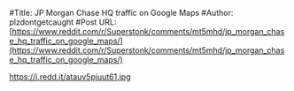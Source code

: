 #Title: JP Morgan Chase HQ traffic on Google Maps
#Author: plzdontgetcaught
#Post URL: [https://www.reddit.com/r/Superstonk/comments/mt5mhd/jp_morgan_chase_hq_traffic_on_google_maps/](https://www.reddit.com/r/Superstonk/comments/mt5mhd/jp_morgan_chase_hq_traffic_on_google_maps/)


https://i.redd.it/atauv5pjuut61.jpg